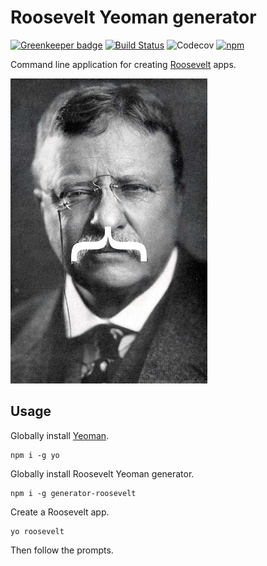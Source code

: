 Roosevelt Yeoman generator
===

[![Greenkeeper badge](https://badges.greenkeeper.io/rooseveltframework/generator-roosevelt.svg)](https://greenkeeper.io/) [![Build Status](https://travis-ci.org/rooseveltframework/generator-roosevelt.svg?branch=master)](https://travis-ci.org/rooseveltframework/generator-roosevelt) ![Codecov](https://img.shields.io/codecov/c/github/rooseveltframework/generator-roosevelt.svg) [![npm](https://img.shields.io/npm/v/generator-roosevelt.svg)](https://www.npmjs.com/package/generator-roosevelt)

Command line application for creating [Roosevelt](https://github.com/rooseveltframework/roosevelt) apps.

![Teddy Roosevelt's facial hair is a curly brace.](https://raw.githubusercontent.com/rooseveltframework/generator-roosevelt/master/generators/app/templates/statics/images/teddy.jpg "Teddy Roosevelt's facial hair is a curly brace.")

Usage
---

Globally install [Yeoman](http://yeoman.io).

```
npm i -g yo
```

Globally install Roosevelt Yeoman generator.

```
npm i -g generator-roosevelt
```

Create a Roosevelt app.

```
yo roosevelt
```

Then follow the prompts.
